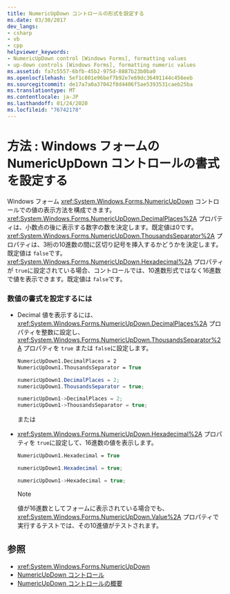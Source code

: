 ```yaml
---
title: NumericUpDown コントロールの形式を設定する
ms.date: 03/30/2017
dev_langs:
- csharp
- vb
- cpp
helpviewer_keywords:
- NumericUpDown control [Windows Forms], formatting values
- up-down controls [Windows Forms], formatting numeric values
ms.assetid: fa7c5557-6bfb-45b2-975d-8887b23b0ba0
ms.openlocfilehash: 5ef1c801e96bef7b92e7e69dc36491144c456eeb
ms.sourcegitcommit: de17a7a0a37042f0d4406f5ae5393531caeb25ba
ms.translationtype: MT
ms.contentlocale: ja-JP
ms.lasthandoff: 01/24/2020
ms.locfileid: "76742178"
---
```

# <a name="how-to-set-the-format-for-the-windows-forms-numericupdown-control"></a>方法 : Windows フォームの NumericUpDown コントロールの書式を設定する
Windows フォーム <xref:System.Windows.Forms.NumericUpDown> コントロールでの値の表示方法を構成できます。 <xref:System.Windows.Forms.NumericUpDown.DecimalPlaces%2A> プロパティは、小数点の後に表示する数字の数を決定します。既定値は0です。 <xref:System.Windows.Forms.NumericUpDown.ThousandsSeparator%2A> プロパティは、3桁の10進数の間に区切り記号を挿入するかどうかを決定します。既定値は `false`です。 <xref:System.Windows.Forms.NumericUpDown.Hexadecimal%2A> プロパティが `true`に設定されている場合、コントロールでは、10進数形式ではなく16進数で値を表示できます。既定値は `false`です。  
  
### <a name="to-format-the-numeric-value"></a>数値の書式を設定するには  
  
- Decimal 値を表示するには、<xref:System.Windows.Forms.NumericUpDown.DecimalPlaces%2A> プロパティを整数に設定し、<xref:System.Windows.Forms.NumericUpDown.ThousandsSeparator%2A> プロパティを `true` または `false`に設定します。  
  
    ```vb  
    NumericUpDown1.DecimalPlaces = 2  
    NumericUpDown1.ThousandsSeparator = True  
    ```  
  
    ```csharp  
    numericUpDown1.DecimalPlaces = 2;  
    numericUpDown1.ThousandsSeparator = true;  
    ```  
  
    ```cpp  
    numericUpDown1->DecimalPlaces = 2;  
    numericUpDown1->ThousandsSeparator = true;  
    ```  
  
     または  
  
- <xref:System.Windows.Forms.NumericUpDown.Hexadecimal%2A> プロパティを `true`に設定して、16進数の値を表示します。  
  
    ```vb  
    NumericUpDown1.Hexadecimal = True  
    ```  
  
    ```csharp  
    numericUpDown1.Hexadecimal = true;  
    ```  
  
    ```cpp  
    numericUpDown1->Hexadecimal = true;  
    ```  
  
    > [!NOTE]
    > 値が16進数としてフォームに表示されている場合でも、<xref:System.Windows.Forms.NumericUpDown.Value%2A> プロパティで実行するテストでは、その10進値がテストされます。  
  
## <a name="see-also"></a>参照

- <xref:System.Windows.Forms.NumericUpDown>
- [NumericUpDown コントロール](numericupdown-control-windows-forms.md)
- [NumericUpDown コントロールの概要](numericupdown-control-overview-windows-forms.md)

